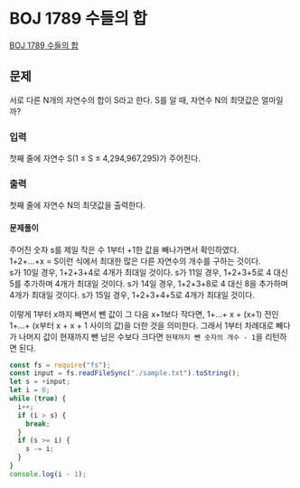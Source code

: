 # BOJ 1789 수들의 합

[BOJ 1789 수들의 합](https://www.acmicpc.net/problem/1789)

## 문제

서로 다른 N개의 자연수의 합이 S라고 한다. S를 알 때, 자연수 N의 최댓값은 얼마일까?

### 입력

첫째 줄에 자연수 S(1 ≤ S ≤ 4,294,967,295)가 주어진다.

### 출력

첫째 줄에 자연수 N의 최댓값을 출력한다.

#### 문제풀이

주어진 숫자 s를 제일 작은 수 1부터 +1한 값을 빼나가면서 확인하였다.  
1+2+...+x = S이런 식에서 최대한 많은 다른 자연수의 개수를 구하는 것이다.  
s가 10일 경우, 1+2+3+4로 4개가 최대일 것이다.
s가 11일 경우, 1+2+3+5로 4 대신 5를 추가하며 4개가 최대일 것이다.
s가 14일 경우, 1+2+3+8로 4 대신 8을 추가하며 4개가 최대일 것이다.
s가 15일 경우, 1+2+3+4+5로 4개가 최대일 것이다.

이렇게 1부터 x까지 빼면서 뺀 값이 그 다음 x+1보다 작다면, 1+...+ x + (x+1) 전인 1+...+ (x부터 x + x + 1 사이의 값)을 더한 것을 의미한다.
그래서 1부터 차례대로 빼다가 나머지 값이 현재까지 뺀 남은 수보다 크다면 `현재까지 뺀 숫자의 개수 - 1`을 리턴하면 된다.

```js
const fs = require("fs");
const input = fs.readFileSync("./sample.txt").toString();
let s = +input;
let i = 0;
while (true) {
  i++;
  if (i > s) {
    break;
  }
  if (s >= i) {
    s -= i;
  }
}
console.log(i - 1);
```
